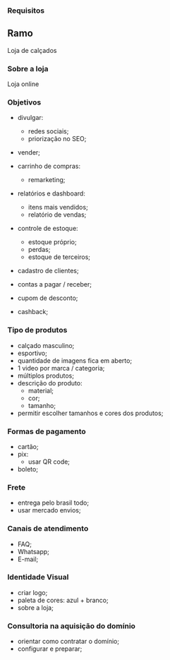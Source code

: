 

### Requisitos

## Ramo
Loja de calçados


### Sobre a loja
Loja online


### Objetivos

- divulgar:
  - redes sociais;
  - priorização no SEO;

- vender;

- carrinho de compras:
  - remarketing;

- relatórios e dashboard:
  - itens mais vendidos;
  - relatório de vendas;

- controle de estoque:
  - estoque próprio;
  - perdas;
  - estoque de terceiros;

- cadastro de clientes;

- contas a pagar / receber;

- cupom de desconto;

- cashback;


### Tipo de produtos

- calçado masculino;
- esportivo;
- quantidade de imagens fica em aberto;
- 1 video por marca / categoria;
- múltiplos produtos;
- descrição do produto:
  - material;
  - cor;
  - tamanho;
- permitir escolher tamanhos e cores dos produtos;


### Formas de pagamento
- cartão;
- pix:
  - usar QR code;
- boleto;


### Frete
- entrega pelo brasil todo;
- usar mercado envios;


### Canais de atendimento
- FAQ;
- Whatsapp;
- E-mail;


### Identidade Visual
- criar logo;
- paleta de cores: azul + branco;
- sobre a loja;


### Consultoria na aquisição do domínio
- orientar como contratar o domínio;
- configurar e preparar;

